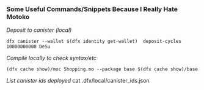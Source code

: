 ### Some Useful Commands/Snippets Because I Really Hate Motoko

_Deposit to canister (local)_

    dfx canister --wallet $(dfx identity get-wallet)  deposit-cycles 10000000000 DeSu

_Compile locally to check syntax/etc_

    (dfx cache show)/moc Shopping.mo --package base $(dfx cache show)/base

_List canister ids deployed_
    cat .dfx/local/canister_ids.json